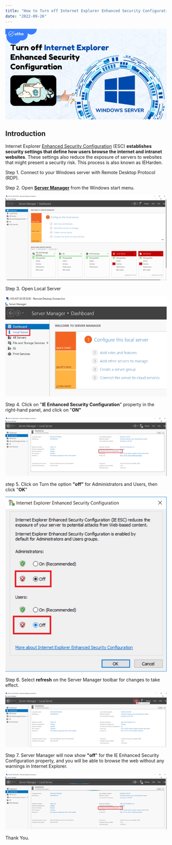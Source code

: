 ```yaml
---
title: "How to Turn off Internet Explorer Enhanced Security Configuration on Windows Server"
date: "2022-09-26"
---
```


![Turn off Internet Explorer Enhanced Security](images/How-to-Turn-off-Internet-Explorer-Enhanced-Security-Configuration-on-Windows-Server_utho.jpg)

## Introduction

Internet Explorer [Enhanced Security Configuration](https://learn.microsoft.com/en-us/troubleshoot/developer/browsers/security-privacy/enhanced-security-configuration-faq) (ESC) **establishes security settings that define how users browse the internet and intranet websites**. These settings also reduce the exposure of servers to websites that might present a security risk. This process is also known as IEHarden.

Step 1. Connect to your Windows server with Remote Desktop Protocol (RDP).

Step 2. Open **[Server Manager](https://utho.com/docs/tutorial/how-to-setup-ssh-server-on-windows-server-via-powershell/)** from the Windows start menu.

![](images/Screenshot_1-20-1024x542.png)

Step 3. Open Local Server

![Turn off Internet Explorer Enhanced Security](images/Screenshot_2-26.png)

Step 4. Click on "**IE Enhanced Security Configuration**" property in the right-hand panel, and click on "**ON"**

![](images/Screenshot_3-20-1024x374.png)

step 5. Click on Turn the option **"off"** for Administrators and Users, then click "**OK**"

![Turn off Internet Explorer Enhanced Security](images/Screenshot_4-23.png)

Step 6. Select **refresh** on the Server Manager toolbar for changes to take effect.

![](images/Screenshot_5-18-1024x348.png)

Step 7. Server Manager will now show **"off**" for the IE Enhanced Security Configuration property, and you will be able to browse the web without any warnings in Internet Explorer.

![Turn off Internet Explorer Enhanced Security](images/Screenshot_6-16-1024x357.png)

Thank You.
